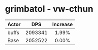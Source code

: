 # grimbatol - vw-cthun
| Actor | DPS | Increase |
|---|:---:|:---:|
|buffs|2093341|1.99%|
|Base|2052522|0.00%|
